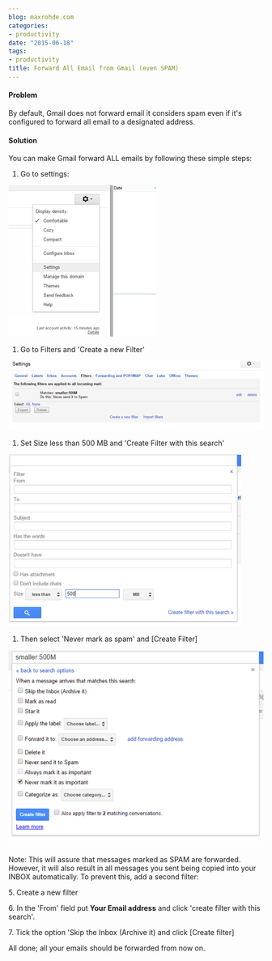 ```yaml
---
blog: maxrohde.com
categories:
- productivity
date: "2015-06-18"
tags:
- productivity
title: Forward All Email from Gmail (even SPAM)
---
```


#### Problem

By default, Gmail does not forward email it considers spam even if it's configured to forward all email to a designated address.

#### Solution

You can make Gmail forward ALL emails by following these simple steps:

1. Go to settings:

![](images/061815_0122_forwardalle1.png)

1. Go to Filters and 'Create a new Filter'

![](images/061815_0122_forwardalle2.png)

1. Set Size less than 500 MB and 'Create Filter with this search'

![](images/061815_0122_forwardalle3.png)

1. Then select 'Never mark as spam' and \[Create Filter\]

![](images/061815_0122_forwardalle4.png)

Note: This will assure that messages marked as SPAM are forwarded. However, it will also result in all messages you sent being copied into your INBOX automatically. To prevent this, add a second filter:

5\. Create a new filter

6\. In the 'From' field put **Your Email address** and click 'create filter with this search'.

7\. Tick the option 'Skip the Inbox (Archive it) and click \[Create filter\]

All done; all your emails should be forwarded from now on.
